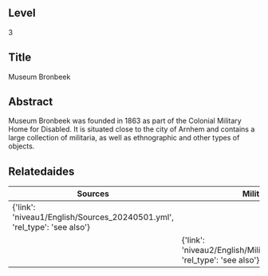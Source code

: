 ## Level
3
## Title
Museum Bronbeek
## Abstract
Museum Bronbeek was founded in 1863 as part of the Colonial Military Home for Disabled. It is situated close to the city of Arnhem and contains a large collection of militaria, as well as ethnographic and other types of objects.
## Relatedaides
| Sources | Military And Navy |
| --- | --- |
| {'link': 'niveau1/English/Sources_20240501.yml', 'rel_type': 'see also'} |  |
|  | {'link': 'niveau2/English/MilitaryAndNavy_20240417.yml', 'rel_type': 'see also'} |
